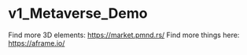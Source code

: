 # v1_Metaverse_Demo

Find more 3D elements: https://market.pmnd.rs/
Find more things here: https://aframe.io/

